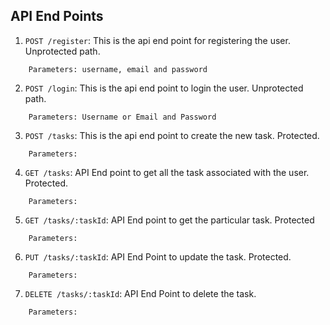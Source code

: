 ## API End Points

1. `POST /register`: This is the api end point for registering the user. Unprotected path.
```
    Parameters: username, email and password
```

2. `POST /login`: This is the api end point to login the user. Unprotected path.
```
    Parameters: Username or Email and Password
```
3. `POST /tasks`: This is the api end point to create the new task. Protected.
```
    Parameters:
```

4. `GET /tasks`: API End point to get all the task associated with the user. Protected.
```
    Parameters:
```

5. `GET /tasks/:taskId`: API End point to get the particular task. Protected
```
    Parameters:
```

6. `PUT /tasks/:taskId`: API End Point to update the task. Protected.
```
    Parameters:
```

7. `DELETE /tasks/:taskId`: API End Point to delete the task.
```
    Parameters:
```